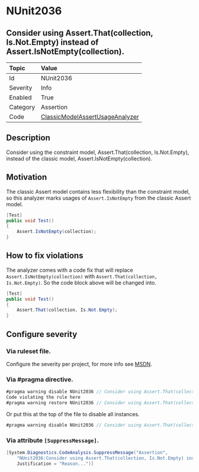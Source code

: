 # NUnit2036
## Consider using Assert.That(collection, Is.Not.Empty) instead of Assert.IsNotEmpty(collection).

| Topic    | Value
| :--      | :--
| Id       | NUnit2036
| Severity | Info
| Enabled  | True
| Category | Assertion
| Code     | [ClassicModelAssertUsageAnalyzer](https://github.com/nunit/nunit.analyzers/blob/master/src/nunit.analyzers/ClassicModelAssertUsage/ClassicModelAssertUsageAnalyzer.cs)


## Description

Consider using the constraint model, Assert.That(collection, Is.Not.Empty), instead of the classic model, Assert.IsNotEmpty(collection).

## Motivation

The classic Assert model contains less flexibility than the constraint model,
so this analyzer marks usages of `Assert.IsNotEmpty` from the classic Assert model.

```csharp
[Test]
public void Test()
{
    Assert.IsNotEmpty(collection);
}
```

## How to fix violations

The analyzer comes with a code fix that will replace `Assert.IsNotEmpty(collection)` with
`Assert.That(collection, Is.Not.Empty)`. So the code block above will be changed into.

```csharp
[Test]
public void Test()
{
    Assert.That(collection, Is.Not.Empty);
}
```

<!-- start generated config severity -->
## Configure severity

### Via ruleset file.

Configure the severity per project, for more info see [MSDN](https://msdn.microsoft.com/en-us/library/dd264949.aspx).

### Via #pragma directive.
```C#
#pragma warning disable NUnit2036 // Consider using Assert.That(collection, Is.Not.Empty) instead of Assert.IsNotEmpty(collection).
Code violating the rule here
#pragma warning restore NUnit2036 // Consider using Assert.That(collection, Is.Not.Empty) instead of Assert.IsNotEmpty(collection).
```

Or put this at the top of the file to disable all instances.
```C#
#pragma warning disable NUnit2036 // Consider using Assert.That(collection, Is.Not.Empty) instead of Assert.IsNotEmpty(collection).
```

### Via attribute `[SuppressMessage]`.

```C#
[System.Diagnostics.CodeAnalysis.SuppressMessage("Assertion", 
    "NUnit2036:Consider using Assert.That(collection, Is.Not.Empty) instead of Assert.IsNotEmpty(collection).",
    Justification = "Reason...")]
```
<!-- end generated config severity -->
